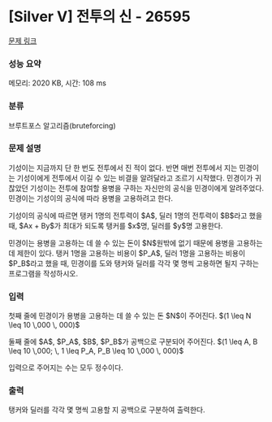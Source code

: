 # [Silver V] 전투의 신 - 26595 

[문제 링크](https://www.acmicpc.net/problem/26595) 

### 성능 요약

메모리: 2020 KB, 시간: 108 ms

### 분류

브루트포스 알고리즘(bruteforcing)

### 문제 설명

<p>기성이는 지금까지 단 한 번도 전투에서 진 적이 없다. 반면 매번 전투에서 지는 민경이는 기성이에게 전투에서 이길 수 있는 비결을 알려달라고 조르기 시작했다. 민경이가 귀찮았던 기성이는 전투에 참여할 용병을 구하는 자신만의 공식을 민경이에게 알려주었다. 민경이는 기성이의 공식에 따라 용병을 고용하려고 한다.</p>

<p>기성이의 공식에 따르면 탱커 1명의 전투력이 $A$, 딜러 1명의 전투력이 $B$라고 했을 때, $Ax + By$가 최대가 되도록 탱커를 $x$명, 딜러를 $y$명 고용한다.</p>

<p>민경이는 용병을 고용하는 데 쓸 수 있는 돈이 $N$원밖에 없기 때문에 용병을 고용하는데 제한이 있다. 탱커 1명을 고용하는 비용이 $P_A$, 딜러 1명을 고용하는 비용이 $P_B$라고 했을 때, 민경이를 도와 탱커와 딜러를 각각 몇 명씩 고용하면 될지 구하는 프로그램을 작성하시오.</p>

### 입력 

 <p>첫째 줄에 민경이가 용병을 고용하는 데 쓸 수 있는 돈 $N$이 주어진다. $(1 \leq N \leq 10 \,000 \, 000)$</p>

<p>둘째 줄에 $A$, $P_A$, $B$, $P_B$가 공백으로 구분되어 주어진다. $(1 \leq A, B \leq 10 \,000; \, 1 \leq P_A, P_B \leq 10 \,000 \, 000)$ </p>

<p>입력으로 주어지는 수는 모두 정수이다.</p>

### 출력 

 <p>탱커와 딜러를 각각 몇 명씩 고용할 지 공백으로 구분하여 출력한다.</p>

